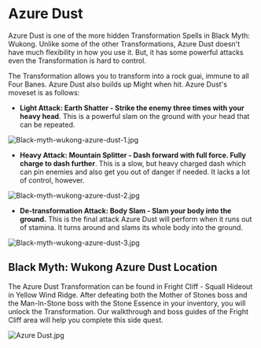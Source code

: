 # Azure Dust

Azure Dust is one of the more hidden Transformation Spells in Black Myth: Wukong. Unlike some of the other Transformations, Azure Dust doesn't have much flexibility in how you use it. But, it has some powerful attacks even the Transformation is hard to control. 

The Transformation allows you to transform into a rock guai, immune to all Four Banes. Azure Dust also builds up Might when hit. Azure Dust's moveset is as follows: 

  * **Light Attack: Earth Shatter - Strike the enemy three times with your heavy head**. This is a powerful slam on the ground with your head that can be repeated.

![Black-myth-wukong-azure-dust-1.jpg](https://oyster.ignimgs.com/mediawiki/apis.ign.com/black-myth-wukong/2/21/Black-myth-wukong-azure-dust-1.jpg)

  * **Heavy Attack: Mountain Splitter - Dash forward with full force. Fully charge to dash further**. This is a slow, but heavy charged dash which can pin enemies and also get you out of danger if needed. It lacks a lot of control, however.

![Black-myth-wukong-azure-dust-2.jpg](https://oyster.ignimgs.com/mediawiki/apis.ign.com/black-myth-wukong/9/99/Black-myth-wukong-azure-dust-2.jpg)

  * **De-transformation Attack: Body Slam - Slam your body into the ground.** This is the final attack Azure Dust will perform when it runs out of stamina. It turns around and slams its whole body into the ground. 

![Black-myth-wukong-azure-dust-3.jpg](https://oyster.ignimgs.com/mediawiki/apis.ign.com/black-myth-wukong/2/24/Black-myth-wukong-azure-dust-3.jpg)

## Black Myth: Wukong Azure Dust Location

The Azure Dust Transformation can be found in Fright Cliff - Squall Hideout in Yellow Wind Ridge. After defeating both the Mother of Stones boss and the Man-In-Stone boss with the Stone Essence in your inventory, you will unlock the Transformation. Our walkthrough and boss guides of the Fright Cliff area will help you complete this side quest. 

![Azure Dust.jpg](https://oyster.ignimgs.com/mediawiki/apis.ign.com/black-myth-wukong/4/47/Azure_Dust.jpg)


